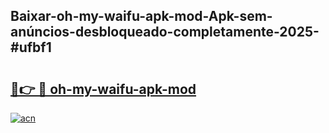 ## Baixar-oh-my-waifu-apk-mod-Apk-sem-anúncios-desbloqueado-completamente-2025-#ufbf1

# <h2><a href="https://ainizakaria.my?title=oh-my-waifu-apk-mod&ref=22M">🔗👉 🔴 oh-my-waifu-apk-mod</a></h2>

[![acn](https://github.com/user-attachments/assets/0f9c940e-d8b0-45ae-aac7-cd30a18b3e1c)](https://ainizakaria.my?title=oh-my-waifu-apk-mod&ref=22M)

